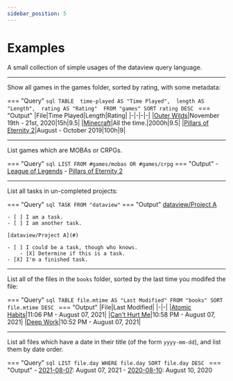 ```yaml
---
sidebar_position: 5
---
```

# Examples

A small collection of simple usages of the dataview query language.

---

Show all games in the games folder, sorted by rating, with some metadata:

=== "Query"
    ```sql
    TABLE 
      time-played AS "Time Played", 
      length AS "Length", 
      rating AS "Rating" 
    FROM "games"
    SORT rating DESC
    ```
=== "Output"
    |File|Time Played|Length|Rating|
    |-|-|-|-|
    |[Outer Wilds](#)|November 19th - 21st, 2020|15h|9.5|
    |[Minecraft](#)|All the time.|2000h|9.5|
    |[Pillars of Eternity 2](#)|August - October 2019|100h|9|

---

List games which are MOBAs or CRPGs.

=== "Query"
    ``` sql
    LIST FROM #games/mobas OR #games/crpg
    ```
=== "Output"
    - [League of Legends](#)
    - [Pillars of Eternity 2](#)

---

List all tasks in un-completed projects:

=== "Query"
    ``` sql
    TASK FROM "dataview"
    ```
=== "Output"
    [dataview/Project A](#)

    - [ ] I am a task.
    - [ ] I am another task.

    [dataview/Project A](#)

    - [ ] I could be a task, though who knows.
        - [X] Determine if this is a task.
    - [X] I'm a finished task.

---

List all of the files in the `books` folder, sorted by the last time you modifed the file:

=== "Query"
    ```sql
    TABLE file.mtime AS "Last Modified"
    FROM "books"
    SORT file.mtime DESC
    ```
=== "Output"
    |File|Last Modified|
    |-|-|
    |[Atomic Habits](#)|11:06 PM - August 07, 2021|
    |[Can't Hurt Me](#)|10:58 PM - August 07, 2021|
    |[Deep Work](#)|10:52 PM - August 07, 2021|

---

List all files which have a date in their title (of the form `yyyy-mm-dd`), and list them by date order.

=== "Query"
    ```sql
    LIST file.day WHERE file.day
    SORT file.day DESC
    ```
=== "Output"
    - [2021-08-07](#): August 07, 2021
    - [2020-08-10](#): August 10, 2020
